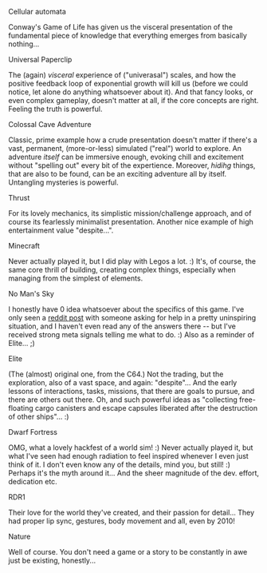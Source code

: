 Cellular automata

  Conway's Game of Life has given us the visceral presentation of the
  fundamental piece of knowledge that everything emerges from basically
  nothing...

Universal Paperclip

  The (again) _visceral_ experience of ("univerasal") scales, and how the
  positive feedback loop of exponential growth will kill us (before we could
  notice, let alone do anything whatsoever about it).
  And that fancy looks, or even complex gameplay, doesn't matter at all,
  if the core concepts are right. Feeling the truth is powerful.

Colossal Cave Adventure

  Classic, prime example how a crude presentation doesn't matter if there's
  a vast, permanent, (more-or-less) simulated ("real") world to explore.
  An adventure _itself_ can be immersive enough, evoking chill and excitement
  without "spelling out" every bit of the expertience.
  Moreover, _hidihg_ things, that are also to be found, can be an exciting
  adventure all by itself. Untangling mysteries is powerful.

Thrust

  For its lovely mechanics, its simplistic mission/challenge approach,
  and of course its fearlessly minimalist presentation. Another nice example
  of high entertainment value "despite...".

Minecraft

  Never actually played it, but I did play with Legos a lot. :)
  It's, of course, the same core thrill of building, creating complex
  things, especially when managing from the simplest of elements.

No Man's Sky

  I honestly have 0 idea whatsoever about the specifics of this game.
  I've only seen a [reddit post](https://www.reddit.com/r/NoMansSkyTheGame/comments/6umfoe/help_stranded_on_a_dead_planet/) with someone asking for help in a
  pretty uninspiring situation, and I haven't even read any of the answers
  there -- but I've received strong meta signals telling me what to do. :)
  Also as a reminder of Elite... ;)

Elite

  (The (almost) original one, from the C64.) Not the trading, but the
  exploration, also of a vast space, and again: "despite"... And the early
  lessons of interactions, tasks, missions, that there are goals to pursue,
  and there are others out there.
  Oh, and such powerful ideas as "collecting free-floating cargo canisters
  and escape capsules liberated after the destruction of other ships"... :)

Dwarf Fortress

  OMG, what a lovely hackfest of a world sim! :) Never actually played it,
  but what I've seen had enough radiation to feel inspired whenever I even
  just think of it. I don't even know any of the details, mind you, but
  still! :) Perhaps it's the myth around it... And the sheer magnitude of
  the dev. effort, dedication etc.

RDR1

  Their love for the world they've created, and their passion for detail...
  They had proper lip sync, gestures, body movement and all, even by 2010!

Nature

  Well of course. You don't need a game or a story to be constantly in awe
  just be existing, honestly...


